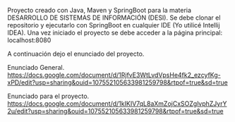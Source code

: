 Proyecto creado con Java, Maven y SpringBoot para la materia DESARROLLO DE SISTEMAS DE INFORMACIÓN (DESI).
Se debe clonar el repositorio y ejecutarlo con SpringBoot en cualquier IDE (Yo utilicé Intellij IDEA). Una vez iniciado el proyecto se debe acceder a la página principal: localhost:8080

A continuación dejo el enunciado del proyecto.

Enunciado General.
https://docs.google.com/document/d/1RjfvE3WtLvdVpsHe4fk2_ezcyfKg-xPD/edit?usp=sharing&ouid=107552105633981259798&rtpof=true&sd=true

Enunciado para el proyecto.
https://docs.google.com/document/d/1kIKIV7qL8aXmZojCxSOZglvphZJyrY2u/edit?usp=sharing&ouid=107552105633981259798&rtpof=true&sd=true
